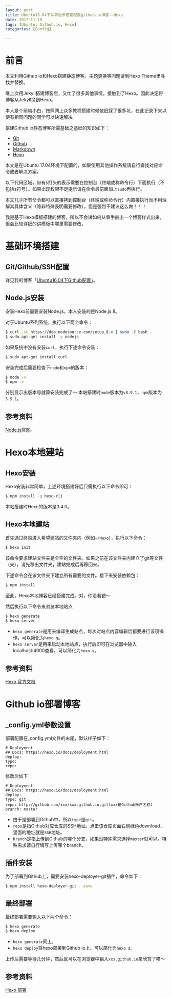 ```yaml
---
layout: post
title: Ubuntu16.04下从零起步搭建配置github.io博客——Hexo
date: 2017-11-10
tags: [Ubuntu, Github.io, Hexo]
categories: [Config]

---
```


# 前言

本文利用Github io和Hexo搭建静态博客。主题更换等问题请到Hexo Theme里寻找并替换。

继上次用Jekyll搭建博客后，又忙了很多其他事情，接触到了Hexo。因此决定将博客从Jekyll换到Hexo。

本人是个前端小白，按照网上众多教程搭建时候依旧踩了很多坑，在此记录下来以便有相同问题的同学可以快速解决。

搭建Github io静态博客所需基础之基础的知识如下：
- [Git](https://www.liaoxuefeng.com/wiki/0013739516305929606dd18361248578c67b8067c8c017b000)
- [Github](https://github.com/)
- [Markdown](http://wowubuntu.com/markdown/)
- [Hexo](https://hexo.io/zh-cn/index.html)

本文是在Ubuntu 17.04环境下配置的，如果使用其他操作系统请自行查找对应命令或者解决方案。

以下代码区域，带有`$`打头的表示需要在控制台（终端或称命令行）下面执行（不包括`$`符号）。如果出现权限不足提示请在命令最前面加上`sudo`再执行。

本文几乎所有命令都可以直接拷到控制台（终端或称命令行）内直接执行而不用理解其具体含义（除非特殊表明需要修改），但是强烈不建议这么做！！！

我是基于Hexo模板搭建的博客，所以不会讲如何从零手敲出一个博客样式出来，但会比较详细的讲模板中哪里需要修改。

# 基础环境搭建

## Git/Github/SSH配置

详见我的博客「[Ubuntu16.04下Github配置](/2017/05/01/Ubuntu-Github-config)」。

## Node.js安装

安装Hexo前需要安装Node.js，本人安装的是Node.js 8。

对于Ubuntu系列系统，执行以下两个命令：
``` bash
$ curl -sL https://deb.nodesource.com/setup_8.x | sudo -E bash -
$ sudo apt-get install -y nodejs
```
如果系统中没有安装`curl`，执行下述命令安装：
``` bash
$ sudo apt-get install curl
```
安装完成后需要检查下`node`和`npm`的版本：
``` bash
$ node -v
$ npm -v
```
分别显示出版本号就算安装完成了～
本站搭建时`node`版本为`v8.9.1`，`npm`版本为`5.5.1`。

## 参考资料

[Node.js官网](https://nodejs.org/en/download/package-manager/#debian-and-ubuntu-based-linux-distributions)。

# Hexo本地建站

## Hexo安装

Hexo安装非常简单，上述环境搭建好后只需执行以下命令即可：
``` bash
$ npm install -g hexo-cli
```
本站搭建时Hexo的版本是3.4.0。

## Hexo本地建站

首先通过终端进入希望建站的文件夹内（例如`~/Hexo`），执行以下命令：
``` bash
$ hexo init
```
该命令要求建站文件夹是全空的文件夹。如果之前在该文件夹内建立了git等文件（夹），请先移出文件夹，建站完成后再移回来。

下述命令会在该文件夹下建立所有需要的文件。接下来安装依赖包：
``` bash
$ npm install
```
至此，Hexo本地博客已经搭建完成。对，你没看错～

然后执行以下命令来浏览本地站点
``` bash
$ hexo generate
$ hexo server
```
- `hexo generate`是用来编译生成站点，每次对站点内容编辑后都要进行该项操作。可以简化为`hexo g`。
- `hexo server`是用来启动本地站点，执行后即可在浏览器中输入localhost:4000查看。可以简化为`hexo s`。

## 参考资料

[Hexo 官方文档](https://hexo.io/zh-cn/docs/)

# Github io部署博客

## \_config.yml参数设置

部署配置在\_config.yml文件的末尾，默认样子如下：
```
# Deployment
## Docs: https://hexo.io/docs/deployment.html
deploy:
type:
repo:
```
修改后如下：
```
# Deployment
## Docs: https://hexo.io/docs/deployment.html
deploy:
type: git
repo: http://github.com/xxx/xxx.github.io.git(xxx是Github账户名称)
branch: master
```
- 由于是部署到Github中，所以`type`是`git`。
- `repo`是指Github对应仓库的SSH地址。点击该仓库页面右侧绿色download，里面的地址就是`SSH`地址。
- `branch`是指上传到Github的哪个分支，如果没特殊需求选择`master`就可以。特殊需求请自行填写上传哪个branch。

## 插件安装

为了部署到Github上，需要安装hexo-deployer-git插件，命令如下：
``` bash
$ npm install hexo-deployer-git --save
```

## 最终部署

最终部署需要输入以下两个命令：
``` bash
$ hexo generate
$ hexo deploy
```
- `hexo generate`同上。
- `hexo deploy`将hexo部署到Github io上。可以简化为`hexo d`。

上传后需要等待几分钟，然后就可以在浏览器中输入`xxx.github.io`来欣赏了喵～

## 参考资料

[Hexo 部署](https://hexo.io/zh-cn/docs/deployment.html)
